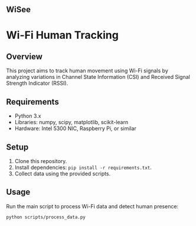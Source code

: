 
## WiSee
# Wi-Fi Human Tracking

## Overview
This project aims to track human movement using Wi-Fi signals by analyzing variations in Channel State Information (CSI) and Received Signal Strength Indicator (RSSI).

## Requirements
- Python 3.x
- Libraries: numpy, scipy, matplotlib, scikit-learn
- Hardware: Intel 5300 NIC, Raspberry Pi, or similar

## Setup
1. Clone this repository.
2. Install dependencies: `pip install -r requirements.txt`.
3. Collect data using the provided scripts.

## Usage
Run the main script to process Wi-Fi data and detect human presence:
```bash
python scripts/process_data.py
